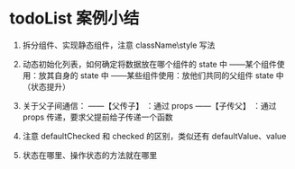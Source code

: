 # todoList 案例小结

1. 拆分组件、实现静态组件，注意 className\style 写法
2. 动态初始化列表，如何确定将数据放在哪个组件的 state 中
   ——某个组件使用：放其自身的 state 中
   ——某些组件使用：放他们共同的父组件 state 中（状态提升）
3. 关于父子间通信：
   ——【父传子】 ：通过 props
   ——【子传父】 ：通过 props 传递，要求父提前给子传递一个函数

4. 注意 defaultChecked 和 checked 的区别，类似还有 defaultValue、value
5. 状态在哪里、操作状态的方法就在哪里
